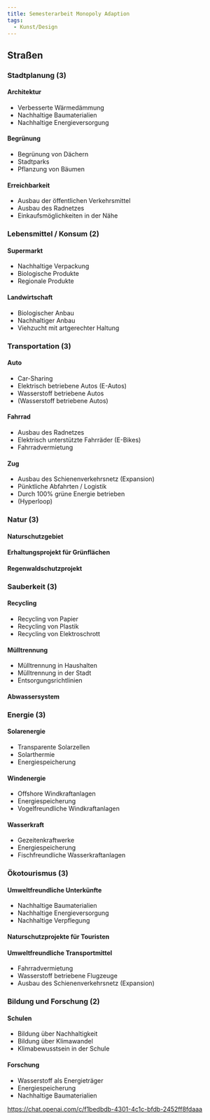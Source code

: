 ```yaml
---
title: Semesterarbeit Monopoly Adaption
tags:
  - Kunst/Design
---
```


## Straßen

### Stadtplanung (3)

#### Architektur

- Verbesserte Wärmedämmung
- Nachhaltige Baumaterialien
- Nachhaltige Energieversorgung

#### Begrünung

- Begrünung von Dächern
- Stadtparks
- Pflanzung von Bäumen

#### Erreichbarkeit

- Ausbau der öffentlichen Verkehrsmittel
- Ausbau des Radnetzes
- Einkaufsmöglichkeiten in der Nähe

### Lebensmittel / Konsum (2)

#### Supermarkt

- Nachhaltige Verpackung
- Biologische Produkte
- Regionale Produkte

#### Landwirtschaft

- Biologischer Anbau
- Nachhaltiger Anbau
- Viehzucht mit artgerechter Haltung

### Transportation (3)

#### Auto

- Car-Sharing
- Elektrisch betriebene Autos (E-Autos)
- Wasserstoff betriebene Autos
- (Wasserstoff betriebene Autos)

#### Fahrrad

- Ausbau des Radnetzes
- Elektrisch unterstützte Fahrräder (E-Bikes)
- Fahrradvermietung

#### Zug

- Ausbau des Schienenverkehrsnetz (Expansion)
- Pünktliche Abfahrten / Logistik
- Durch 100% grüne Energie betrieben
- (Hyperloop)

### Natur (3)

#### Naturschutzgebiet

#### Erhaltungsprojekt für Grünflächen

#### Regenwaldschutzprojekt

### Sauberkeit (3)

#### Recycling

- Recycling von Papier
- Recycling von Plastik
- Recycling von Elektroschrott

#### Mülltrennung

- Mülltrennung in Haushalten
- Mülltrennung in der Stadt
- Entsorgungsrichtlinien

#### Abwassersystem

### Energie (3)

#### Solarenergie

- Transparente Solarzellen
- Solarthermie
- Energiespeicherung

#### Windenergie

- Offshore Windkraftanlagen
- Energiespeicherung
- Vogelfreundliche Windkraftanlagen

#### Wasserkraft

- Gezeitenkraftwerke
- Energiespeicherung
- Fischfreundliche Wasserkraftanlagen

### Ökotourismus (3)

#### Umweltfreundliche Unterkünfte

- Nachhaltige Baumaterialien
- Nachhaltige Energieversorgung
- Nachhaltige Verpflegung

#### Naturschutzprojekte für Touristen

#### Umweltfreundliche Transportmittel

- Fahrradvermietung
- Wasserstoff betriebene Flugzeuge
- Ausbau des Schienenverkehrsnetz (Expansion)

### Bildung und Forschung (2)

#### Schulen

- Bildung über Nachhaltigkeit
- Bildung über Klimawandel
- Klimabewusstsein in der Schule

#### Forschung

- Wasserstoff als Energieträger
- Energiespeicherung
- Nachhaltige Baumaterialien


https://chat.openai.com/c/f1bedbdb-4301-4c1c-bfdb-2452ff8fdaaa